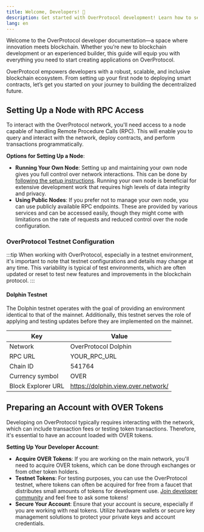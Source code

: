```yaml
---
title: Welcome, Developers! 🚀
description: Get started with OverProtocol development! Learn how to set up nodes, access RPC endpoints, configure the Dolphin Testnet, and prepare your developer account with OVER tokens. Build scalable, decentralized applications with ease on OverProtocol’s developer-friendly ecosystem.
lang: en
---
```


Welcome to the OverProtocol developer documentation—a space where innovation meets blockchain. Whether you’re new to blockchain development or an experienced builder, this guide will equip you with everything you need to start creating applications on OverProtocol.

OverProtocol empowers developers with a robust, scalable, and inclusive blockchain ecosystem. From setting up your first node to deploying smart contracts, let’s get you started on your journey to building the decentralized future.

## Setting Up a Node with RPC Access

To interact with the OverProtocol network, you'll need access to a node capable of handling Remote Procedure Calls (RPC). This will enable you to query and interact with the network, deploy contracts, and perform transactions programmatically.

**Options for Setting Up a Node**:

- **Running Your Own Node**: Setting up and maintaining your own node gives you full control over network interactions. This can be done by [following the setup instructions](/operators/run-a-node). Running your own node is beneficial for extensive development work that requires high levels of data integrity and privacy.
- **Using Public Nodes**: If you prefer not to manage your own node, you can use publicly available RPC endpoints. These are provided by various services and can be accessed easily, though they might come with limitations on the rate of requests and reduced control over the node configuration.

### OverProtocol Testnet Configuration

:::tip
When working with OverProtocol, especially in a testnet environment, it's important to note that testnet configurations and details may change at any time. This variability is typical of test environments, which are often updated or reset to test new features and improvements in the blockchain protocol.
:::

#### Dolphin Testnet

The Dolphin testnet operates with the goal of providing an environment identical to that of the mainnet. Additionally, this testnet serves the role of applying and testing updates before they are implemented on the mainnet.

| Key                | Value                              |
| ------------------ | ---------------------------------- |
| Network            | OverProtocol Dolphin               |
| RPC URL            | YOUR_RPC_URL                       |
| Chain ID           | 541764                             |
| Currency symbol    | OVER                               |
| Block Explorer URL | https://dolphin.view.over.network/ |

## Preparing an Account with OVER Tokens

Developing on OverProtocol typically requires interacting with the network, which can include transaction fees or testing token transactions. Therefore, it's essential to have an account loaded with OVER tokens.

**Setting Up Your Developer Account**:

- **Acquire OVER Tokens**: If you are working on the main network, you'll need to acquire OVER tokens, which can be done through exchanges or from other token holders.
- **Testnet Tokens**: For testing purposes, you can use the OverProtocol testnet, where tokens can often be acquired for free from a faucet that distributes small amounts of tokens for development use. [Join developer community](https://discord.gg/overprotocol) and feel free to ask some tokens!
- **Secure Your Account**: Ensure that your account is secure, especially if you are working with real tokens. Utilize hardware wallets or secure key management solutions to protect your private keys and account credentials.
